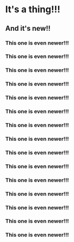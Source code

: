 # It's a thing!!!

## And it's new!!

### This one is even newer!!!
### This one is even newer!!!
### This one is even newer!!!
### This one is even newer!!!
### This one is even newer!!!
### This one is even newer!!!
### This one is even newer!!!
### This one is even newer!!!
### This one is even newer!!!
### This one is even newer!!!
### This one is even newer!!!
### This one is even newer!!!
### This one is even newer!!!
### This one is even newer!!!
### This one is even newer!!!
